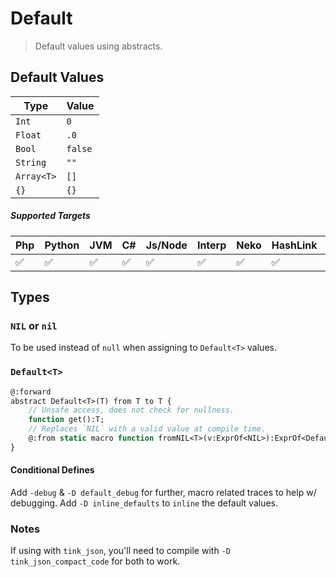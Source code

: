 # Default

> Default values using abstracts.

## Default Values

| Type          | Value     |
| --------      | --------  |
| `Int`         | `0`       |
| `Float`       | `.0`      |
| `Bool`        | `false`   |
| `String`      | `""`      |
| `Array<T>`    | `[]`      |
| `{}`          | `{}`      |

##### Supported Targets

| Php   | Python | JVM  | C#    | Js/Node   | Interp | Neko | HashLink  | Lua   | CPP   |
| -     | -      | -    | -     | -         | -      | -    | -         | -     | -     |
| ✅   | ✅     | ✅  | ✅    | ✅       | ✅     | ✅  | ✅        | ➖   | ➖    |

## Types

### `NIL` or `nil`

To be used instead of `null` when assigning to `Default<T>` values.

### `Default<T>`

```Haxe
@:forward 
abstract Default<T>(T) from T to T {
    // Unsafe access, does not check for nullness.
    function get():T;
    // Replaces `NIL` with a valid value at compile time.
    @:from static macro function fromNIL<T>(v:ExprOf<NIL>):ExprOf<Default<T>>;
}
```

#### Conditional Defines

Add `-debug` & `-D default_debug` for further, macro related traces to help w/ debugging.
Add `-D inline_defaults` to `inline` the default values.

### Notes

If using with `tink_json`, you'll need to compile with `-D tink_json_compact_code` for both to work.

